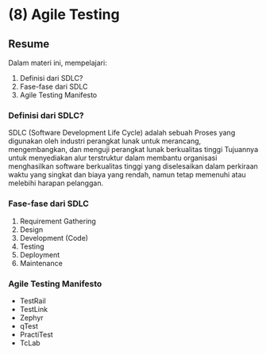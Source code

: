 # (8) Agile Testing

## Resume
Dalam materi ini, mempelajari:
1. Definisi dari SDLC?
2. Fase-fase dari SDLC
3. Agile Testing Manifesto

### Definisi dari SDLC?

SDLC (Software Development Life Cycle) adalah sebuah Proses yang digunakan oleh industri perangkat lunak untuk merancang, mengembangkan, dan menguji perangkat lunak berkualitas tinggi
Tujuannya untuk menyediakan alur terstruktur dalam membantu organisasi menghasilkan software berkualitas tinggi yang diselesaikan dalam perkiraan waktu yang singkat dan biaya yang rendah, namun tetap memenuhi atau melebihi harapan pelanggan.

### Fase-fase dari SDLC

1. Requirement Gathering
2. Design
3. Development (Code)
4. Testing
5. Deployment
6. Maintenance

### Agile Testing Manifesto

- TestRail
- TestLink
- Zephyr
- qTest
- PractiTest
- TcLab


